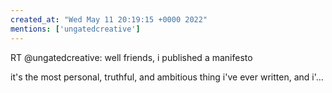 ```yaml
---
created_at: "Wed May 11 20:19:15 +0000 2022"
mentions: ['ungatedcreative']
---
```


RT @ungatedcreative: well friends, i published a manifesto

it's the most personal, truthful, and ambitious thing i've ever written, and i'…